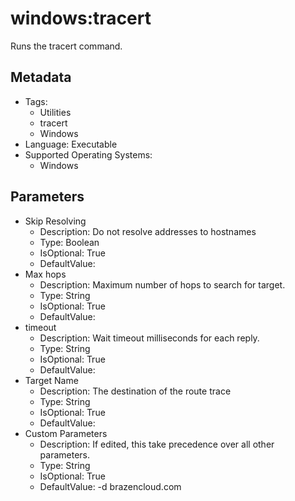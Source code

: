 <!-- region Generated -->
# windows:tracert

Runs the tracert command.

## Metadata

- Tags:
  - Utilities
  - tracert
  - Windows
- Language: Executable
- Supported Operating Systems:
  - Windows

## Parameters

- Skip Resolving
  - Description: Do not resolve addresses to hostnames
  - Type: Boolean
  - IsOptional: True
  - DefaultValue: 
- Max hops
  - Description: Maximum number of hops to search for target.
  - Type: String
  - IsOptional: True
  - DefaultValue: 
- timeout
  - Description: Wait timeout milliseconds for each reply.
  - Type: String
  - IsOptional: True
  - DefaultValue: 
- Target Name
  - Description: The destination of the route trace
  - Type: String
  - IsOptional: True
  - DefaultValue: 
- Custom Parameters
  - Description: If edited, this take precedence over all other parameters.
  - Type: String
  - IsOptional: True
  - DefaultValue: -d brazencloud.com
<!-- endregion -->
